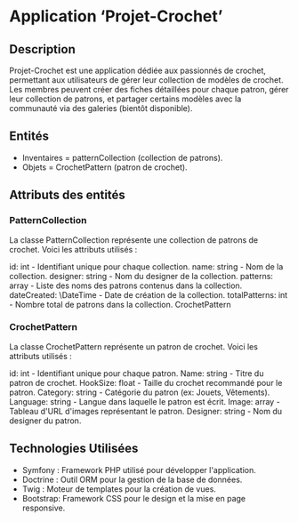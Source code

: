 # Application ‘Projet-Crochet’

## Description

Projet-Crochet est une application dédiée aux passionnés de crochet, permettant aux utilisateurs de gérer leur collection de modèles de crochet. Les membres peuvent créer des fiches détaillées pour chaque patron, gérer leur collection de patrons, et partager certains modèles avec la communauté via des galeries (bientôt disponible).

## Entités

- Inventaires = patternCollection (collection de patrons).
- Objets = CrochetPattern (patron de crochet).

## Attributs des entités

### PatternCollection

La classe PatternCollection représente une collection de patrons de crochet. Voici les attributs utilisés :

id: int - Identifiant unique pour chaque collection.
name: string - Nom de la collection.
designer: string - Nom du designer de la collection.
patterns: array - Liste des noms des patrons contenus dans la collection.
dateCreated: \DateTime - Date de création de la collection.
totalPatterns: int - Nombre total de patrons dans la collection.
CrochetPattern

### CrochetPattern

La classe CrochetPattern représente un patron de crochet. Voici les attributs utilisés :

id: int - Identifiant unique pour chaque patron.
Name: string - Titre du patron de crochet.
HookSize: float - Taille du crochet recommandé pour le patron.
Category: string - Catégorie du patron (ex: Jouets, Vêtements).
Language: string - Langue dans laquelle le patron est écrit.
Image: array - Tableau d'URL d'images représentant le patron.
Designer: string - Nom du designer du patron.

## Technologies Utilisées

- Symfony : Framework PHP utilisé pour développer l'application.
- Doctrine : Outil ORM pour la gestion de la base de données.
- Twig : Moteur de templates pour la création de vues.
- Bootstrap: Framework CSS pour le design et la mise en page responsive.
